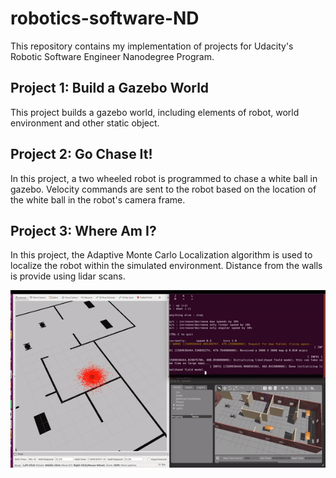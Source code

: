 # robotics-software-ND

This repository contains my implementation of projects for Udacity's Robotic Software Engineer Nanodegree Program.

## Project 1: Build a Gazebo World

This project builds a gazebo world, including elements of robot, world environment and other static object.


## Project 2: Go Chase It!

In this project, a two wheeled robot is programmed to chase a white ball in gazebo. Velocity commands are sent to the robot based on the location of the white ball in the robot's camera frame.


## Project 3: Where Am I?

In this project, the Adaptive Monte Carlo Localization algorithm is used to localize the robot within the simulated environment. Distance from the walls is provide using lidar scans.

![amcl](Proj3_WhereAmI/Images/AMCL.gif)
